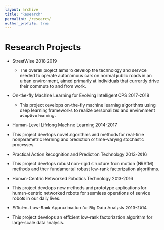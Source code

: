 ```yaml
---
layout: archive
title: "Research"
permalink: /research/
author_profile: true
---
```


Research Projects
=====
* StreetWise 2018-2019
  * The overall project aims to develop the technology and service needed to operate
  autonomous cars on normal public roads in an urban environment, aimed primarily
  at individuals that currently drive their commute to and from work.
  
* On-the-fly Machine Learning for Evolving Intelligent CPS 2017-2018
  * This project develops on-the-fly machine learning algorithms using deep learning
  frameworks to realize personalized and environment adaptive learning.

* Human-Level Lifelong Machine Learning 2014-2017
 * This project develops novel algorithms and methods for real-time nonparametric
 learning and prediction of time-varying stochastic processes.
 
* Practical Action Recognition and Prediction Technology 2013-2016
 * This project develops robust non-rigid structure from motion (NRSfM) methods and
 their fundamental robust low-rank factorization algorithms.
 
* Human-Centric Networked Robotics Technology 2013-2016
 * This project develops new methods and prototype applications for human-centric
 networked robots for seamless operations of service robots in our daily lives.
 
* Efficient Low-Rank Approximation for Big Data Analysis 2013-2014
 * This project develops an efficient low-rank factorization algorithm for large-scale
 data analysis.
